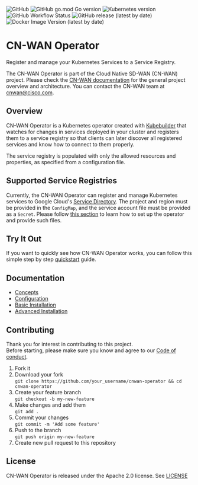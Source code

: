 ![GitHub](https://img.shields.io/github/license/CloudNativeSDWAN/cnwan-operator)
![GitHub go.mod Go version](https://img.shields.io/github/go-mod/go-version/CloudNativeSDWAN/cnwan-operator)
![Kubernetes version](https://img.shields.io/badge/kubernetes-1.11.3%2B-blue)
![GitHub Workflow Status](https://img.shields.io/github/workflow/status/CloudNativeSDWAN/cnwan-operator/Test)
![GitHub release (latest by date)](https://img.shields.io/github/v/release/CloudNativeSDWAN/cnwan-operator)
![Docker Image Version (latest by date)](https://img.shields.io/docker/v/cnwan/cnwan-operator?label=docker%20version)

# CN-WAN Operator

Register and manage your Kubernetes Services to a Service Registry.

The CN-WAN Operator is part of the Cloud Native SD-WAN (CN-WAN) project. Please check the [CN-WAN documentation](https://github.com/CloudNativeSDWAN/cnwan-docs) for the general project overview and architecture. You can contact the CN-WAN team at [cnwan@cisco.com](mailto:cnwan@cisco.com).

## Overview

CN-WAN Operator is a Kubernetes operator created with [Kubebuilder](https://github.com/kubernetes-sigs/kubebuilder) that watches for changes in services deployed in your cluster and registers them to a service registry so that clients can later discover all registered services and know how to connect to them properly.

The service registry is populated with only the allowed resources and properties, as specified from a configuration file.

## Supported Service Registries

Currently, the CN-WAN Operator can register and manage Kubernetes services to Google Cloud's [Service Directory](https://cloud.google.com/service-directory). The project and region must be provided in the `ConfigMap`, and the service account file must be provided as a `Secret`.  Please follow [this section](#configure-the-operator) to learn how to set up the operator and provide such files.

## Try It Out

If you want to quickly see how CN-WAN Operator works, you can follow this simple step by step [quickstart](./docs/quickstart.md) guide.

## Documentation

* [Concepts](./docs/concepts.md)
* [Configuration](./docs/configuration.md)
* [Basic Installation](./docs/basic_installation.md)
* [Advanced Installation](./docs/advanced_installation.md)

## Contributing

Thank you for interest in contributing to this project.  
Before starting, please make sure you know and agree to our [Code of conduct](./code-of-conduct.md).

1. Fork it
2. Download your fork  
    `git clone https://github.com/your_username/cnwan-operator && cd cnwan-operator`
3. Create your feature branch  
    `git checkout -b my-new-feature`
4. Make changes and add them  
    `git add .`
5. Commit your changes  
    `git commit -m 'Add some feature'`
6. Push to the branch  
    `git push origin my-new-feature`
7. Create new pull request to this repository

## License

CN-WAN Operator is released under the Apache 2.0 license. See [LICENSE](./LICENSE)
